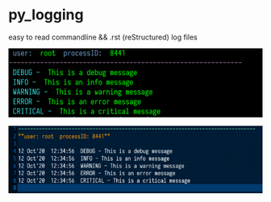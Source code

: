 # py_logging
easy to read commandline  &amp;&amp; .rst (reStructured) log files

![Image of Commandline](https://raw.githubusercontent.com/doyousketch2/py_logging/main/commandline.png)

![Image of Log](https://raw.githubusercontent.com/doyousketch2/py_logging/main/file_output.png)
